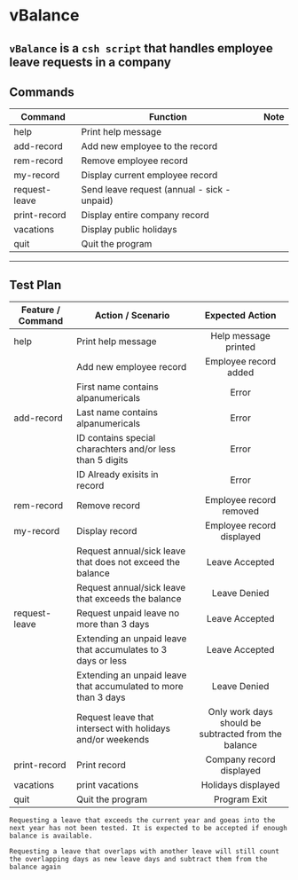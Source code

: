 # vBalance
`vBalance` is a `csh script` that handles employee leave requests in a company
------------------------------------------------------------

## Commands

| Command       |    Function                                 |  Note |
|---------------|---------------------------------------------|-------|
| help          | Print help message                          |       |
| add-record    | Add new employee to the record              |       |
| rem-record    | Remove employee record                      |       |
| my-record     | Display current employee record             |       |
| request-leave | Send leave request (annual - sick - unpaid) |       |
| print-record  | Display entire company record               |       |
| vacations     | Display public holidays                     |       |
| quit          | Quit the program                            |       |
------------------------------------------------------------

## Test Plan

| Feature / Command |    Action / Scenario                                           | Expected Action         |
|-------------------|----------------------------------------------------------------|:-----------------------:|
| help              | Print help message                                             | Help message printed    |
|                   | Add new employee record                                        | Employee record added   |
|                   | First name contains alpanumericals                             | Error                   |
| add-record        | Last name contains alpanumericals                              | Error                   |
|                   | ID contains special charachters and/or less than 5 digits      | Error                   |
|                   | ID Already exisits in record                                   | Error                   | 
| rem-record        | Remove record                                                  | Employee record removed |
| my-record         | Display record                                                 | Employee record displayed|
|                   | Request annual/sick leave that does not exceed the balance     | Leave Accepted      |
|                   | Request annual/sick leave that exceeds the balance             | Leave Denied |
| request-leave     | Request unpaid leave no more than 3 days                       | Leave Accepted |
|                   | Extending an unpaid leave that accumulates to 3 days or less   | Leave Accepted |
|                   | Extending an unpaid leave that accumulated to more than 3 days | Leave Denied |
|                   | Request leave that intersect with holidays and/or weekends     | Only work days should be subtracted from the balance |
| print-record      | Print record                                                   | Company record displayed       |
| vacations         | print vacations                                                | Holidays displayed      |
| quit              | Quit the program                                               | Program Exit       |

``` 
Requesting a leave that exceeds the current year and goeas into the next year has not been tested. It is expected to be accepted if enough balance is available.
```

``` 
Requesting a leave that overlaps with another leave will still count the overlapping days as new leave days and subtract them from the balance again
```